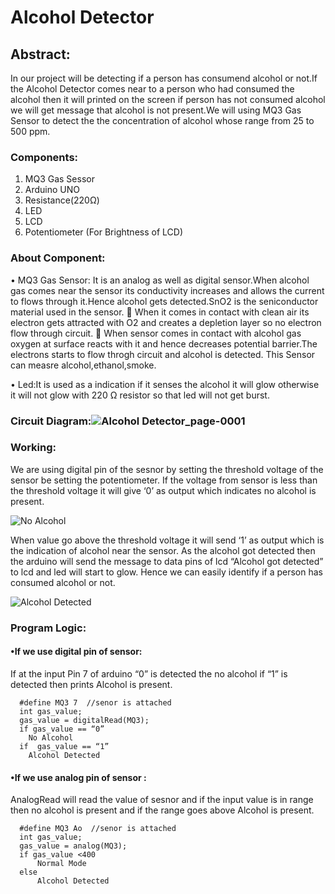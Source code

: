 # Alcohol Detector
  ## Abstract:

In our project will be detecting if a person has consumend alcohol or not.If the Alcohol Detector  comes near to a person who had consumed the alcohol then it will printed on the screen if person has not consumed alcohol we will get message that alcohol is not present.We will using MQ3 Gas Sensor to detect the the concentration of alcohol whose range from 25 to 500 ppm.
### Components:
1.	MQ3 Gas Sessor
2.	Arduino UNO
3.	Resistance(220Ω)
4.	LED
5.	LCD
6.	Potentiometer (For Brightness of  LCD) 
### About Component:
   • MQ3 Gas Sensor: It is an analog as well as digital sensor.When alcohol gas comes near the sensor its conductivity increases and allows the current to flows through it.Hence                     alcohol gets detected.SnO2 is the seniconductor material used in the sensor.
   When it comes in contact with  clean air  its electron gets attracted with O2 and creates a depletion layer so no electron flow through circuit.
        	When sensor comes in contact with alcohol gas oxygen at surface reacts with it and hence decreases potential barrier.The electrons starts to flow throgh                         circuit and alcohol is detected.
                  This Sensor can measre alcohol,ethanol,smoke.
		  
  • Led:It is used as a indication if it senses the alcohol it will glow otherwise it will not glow with 220 Ω resistor so that led will not get burst.
  
### Circuit Diagram:![Alcohol Detector_page-0001](https://user-images.githubusercontent.com/73650233/104219638-630a1500-5464-11eb-9dd6-bd18b79ff30b.jpg)


### Working: 
We are using digital pin of the sesnor by setting the threshold voltage of the sensor be setting the potentiometer.
If the voltage from sensor is less than the threshold voltage it will give ‘0’ as output which indicates no alcohol is present.   

![No Alcohol](https://user-images.githubusercontent.com/73650233/104218207-68fef680-5462-11eb-8c66-08d511ebbf78.png) 

When value go above the threshold voltage it will send ‘1’ as output which is the indication of alcohol near the sensor. 
As the alcohol got detected then the arduino will send the message to data pins of lcd “Alcohol got detected” to lcd and led will start to glow.
Hence we can easily identify if a person has consumed alcohol or not.                            

![Alcohol Detected](https://user-images.githubusercontent.com/73650233/104217953-0efe3100-5462-11eb-804e-3f4ad5ecffe1.png)
### Program Logic:
  #### •If we use digital pin of sensor:
   If at the input Pin 7 of arduino “0” is detected the no alcohol if “1” is detected then prints Alcohol is present. 

      #define MQ3 7  //senor is attached
      int gas_value;
      gas_value = digitalRead(MQ3);
      if gas_value == “0”
	    No Alcohol
      if  gas_value == “1”
	    Alcohol Detected

  #### •If we use analog pin of sensor :
  AnalogRead will read the value of sesnor and if the input value is in range then no alcohol is present and if  the range goes above Alcohol is present.
     
      #define MQ3 Ao  //senor is attached
      int gas_value;
      gas_value = analog(MQ3);
      if gas_value <400
          Normal Mode
      else
          Alcohol Detected



